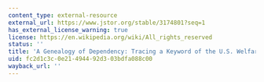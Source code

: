 ```yaml
---
content_type: external-resource
external_url: https://www.jstor.org/stable/3174801?seq=1
has_external_license_warning: true
license: https://en.wikipedia.org/wiki/All_rights_reserved
status: ''
title: 'A Genealogy of Dependency: Tracing a Keyword of the U.S. Welfare State'
uid: fc2d1c3c-0e21-4944-92d3-03bdfa088c00
wayback_url: ''
---
```

